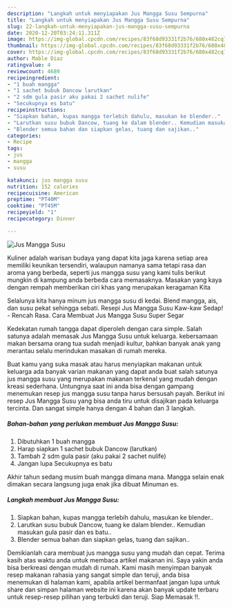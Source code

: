 ```yaml
---
description: "Langkah untuk menyiapakan Jus Mangga Susu Sempurna"
title: "Langkah untuk menyiapakan Jus Mangga Susu Sempurna"
slug: 22-langkah-untuk-menyiapakan-jus-mangga-susu-sempurna
date: 2020-12-20T03:24:11.311Z
image: https://img-global.cpcdn.com/recipes/83f68d93331f2b76/680x482cq70/jus-mangga-susu-foto-resep-utama.jpg
thumbnail: https://img-global.cpcdn.com/recipes/83f68d93331f2b76/680x482cq70/jus-mangga-susu-foto-resep-utama.jpg
cover: https://img-global.cpcdn.com/recipes/83f68d93331f2b76/680x482cq70/jus-mangga-susu-foto-resep-utama.jpg
author: Mable Diaz
ratingvalue: 4
reviewcount: 4689
recipeingredient:
- "1 buah mangga"
- "1 sachet bubuk Dancow larutkan"
- "2 sdm gula pasir aku pakai 2 sachet nulife"
- "Secukupnya es batu"
recipeinstructions:
- "Siapkan bahan, kupas mangga terlebih dahulu, masukan ke blender.."
- "Larutkan susu bubuk Dancow, tuang ke dalam blender.. Kemudian masukan gula pasir dan es batu.."
- "Blender semua bahan dan siapkan gelas, tuang dan sajikan.."
categories:
- Recipe
tags:
- jus
- mangga
- susu

katakunci: jus mangga susu 
nutrition: 152 calories
recipecuisine: American
preptime: "PT40M"
cooktime: "PT45M"
recipeyield: "1"
recipecategory: Dinner

---
```



![Jus Mangga Susu](https://img-global.cpcdn.com/recipes/83f68d93331f2b76/680x482cq70/jus-mangga-susu-foto-resep-utama.jpg)

Kuliner adalah warisan budaya yang dapat kita jaga karena setiap area memiliki keunikan tersendiri, walaupun namanya sama tetapi rasa dan aroma yang berbeda, seperti jus mangga susu yang kami tulis berikut mungkin di kampung anda berbeda cara memasaknya. Masakan yang kaya dengan rempah memberikan ciri khas yang merupakan keragaman Kita

Selalunya kita hanya minum jus mangga susu di kedai. Blend mangga, ais, dan susu pekat sehingga sebati. Resepi Jus Mangga Susu Kaw-kaw Sedap! - Rencah Rasa. Cara Membuat Jus Mangga Susu Super Segar

Kedekatan rumah tangga dapat diperoleh dengan cara simple. Salah satunya adalah memasak Jus Mangga Susu untuk keluarga. kebersamaan makan bersama orang tua sudah menjadi kultur, bahkan banyak anak yang merantau selalu merindukan masakan di rumah mereka.

Buat kamu yang suka masak atau harus menyiapkan makanan untuk keluarga ada banyak varian makanan yang dapat anda buat salah satunya jus mangga susu yang merupakan makanan terkenal yang mudah dengan kreasi sederhana. Untungnya saat ini anda bisa dengan gampang menemukan resep jus mangga susu tanpa harus bersusah payah.
Berikut ini resep Jus Mangga Susu yang bisa anda tiru untuk disajikan pada keluarga tercinta. Dan sangat simple hanya dengan 4 bahan dan 3 langkah.


<!--inarticleads1-->

##### Bahan-bahan yang perlukan membuat Jus Mangga Susu:

1. Dibutuhkan 1 buah mangga
1. Harap siapkan 1 sachet bubuk Dancow (larutkan)
1. Tambah 2 sdm gula pasir (aku pakai 2 sachet nulife)
1. Jangan lupa Secukupnya es batu


Akhir tahun sedang musim buah mangga dimana mana. Mangga selain enak dimakan secara langsung juga enak jika dibuat Minuman es. 

<!--inarticleads2-->

##### Langkah membuat  Jus Mangga Susu:

1. Siapkan bahan, kupas mangga terlebih dahulu, masukan ke blender..
1. Larutkan susu bubuk Dancow, tuang ke dalam blender.. Kemudian masukan gula pasir dan es batu..
1. Blender semua bahan dan siapkan gelas, tuang dan sajikan..




Demikianlah cara membuat jus mangga susu yang mudah dan cepat. Terima kasih atas waktu anda untuk membaca artikel makanan ini. Saya yakin anda bisa berkreasi dengan mudah di rumah. Kami masih menyimpan banyak resep makanan rahasia yang sangat simple dan teruji, anda bisa menemukan di halaman kami, apabila artikel bermanfaat jangan lupa untuk share dan simpan halaman website ini karena akan banyak update terbaru untuk resep-resep pilihan yang terbukti dan teruji. Siap Memasak !!. 

